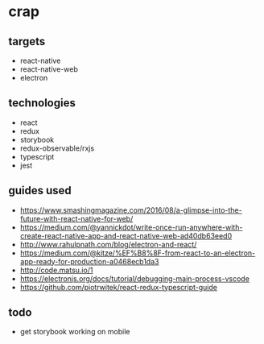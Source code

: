 # crap

## targets
* react-native
* react-native-web
* electron

## technologies
* react
* redux
* storybook
* redux-observable/rxjs
* typescript
* jest

## guides used
* https://www.smashingmagazine.com/2016/08/a-glimpse-into-the-future-with-react-native-for-web/
* https://medium.com/@yannickdot/write-once-run-anywhere-with-create-react-native-app-and-react-native-web-ad40db63eed0
* http://www.rahulpnath.com/blog/electron-and-react/
* https://medium.com/@kitze/%EF%B8%8F-from-react-to-an-electron-app-ready-for-production-a0468ecb1da3
* http://code.matsu.io/1
* https://electronjs.org/docs/tutorial/debugging-main-process-vscode
* https://github.com/piotrwitek/react-redux-typescript-guide

## todo
* get storybook working on mobile
